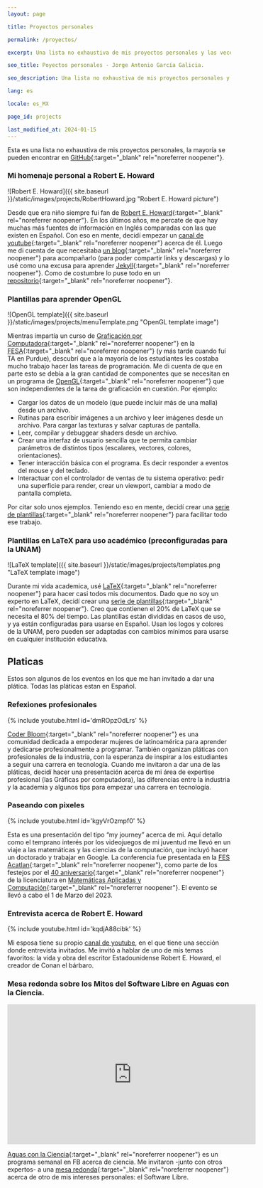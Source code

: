 ```yaml
---
layout: page

title: Proyectos personales

permalink: /proyectos/

excerpt: Una lista no exhaustiva de mis proyectos personales y las veces que me han invitado a dar una charla.

seo_title: Poyectos personales - Jorge Antonio García Galicia.

seo_description: Una lista no exhaustiva de mis proyectos personales y las veces que me han invitado a dar una charla.

lang: es

locale: es_MX

page_id: projects

last_modified_at: 2024-01-15
---
```


Esta es una lista no exhaustiva de mis proyectos personales, la mayoría se pueden encontrar en [GitHub](https://github.com/nemediano){:target="_blank" rel="noreferrer noopener"}.

### Mi homenaje personal a Robert E. Howard

![Robert E. Howard]({{ site.baseurl }}/static/images/projects/RobertHoward.jpg "Robert E. Howard picture")

Desde que era niño siempre fui fan de [Robert E. Howard](https://en.wikipedia.org/wiki/Robert_E._Howard){:target="_blank" rel="noreferrer noopener"}.
En los últimos años, me percate de que hay muchas más fuentes de información en Inglés comparadas con las que existen en Español.
Con eso en mente, decidí empezar un [canal de youtube](){:target="_blank" rel="noreferrer noopener"} acerca de él.
Luego me di cuenta de que necesitaba [un blog](https://nemediano.github.io/canalREH/){:target="_blank" rel="noreferrer noopener"} para acompañarlo (para poder compartir links y descargas) y lo usé como una excusa para aprender [Jekyll](https://jekyllrb.com/){:target="_blank" rel="noreferrer noopener"}.
Como de costumbre lo puse todo en un [repositorio](https://github.com/nemediano/canalREH){:target="_blank" rel="noreferrer noopener"}.

### Plantillas para aprender OpenGL

![OpenGL template]({{ site.baseurl }}/static/images/projects/menuTemplate.png "OpenGL template image")

Mientras impartía un curso de [Graficación por Computadora](https://www.acatlan.unam.mx/files/PlanesDeEstudio/MAC/7/Graficacion_por_Computadora.pdf){:target="_blank" rel="noreferrer noopener"} en la [FESA](https://www.acatlan.unam.mx/){:target="_blank" rel="noreferrer noopener"} (y más tarde cuando fuí TA en Purdue), descubrí que a la mayoría de los estudiantes les costaba mucho trabajo hacer las tareas de programación. Me di cuenta de que en parte esto se debía a la gran cantidad de componentes que se necesitan en un programa de [OpenGL](https://www.opengl.org/){:target="_blank" rel="noreferrer noopener"} que son independientes de la tarea de graficación en cuestión. Por ejemplo:

* Cargar los datos de un modelo (que puede incluir más de una malla) desde un archivo.
* Rutinas para escribir imágenes a un archivo y leer imágenes desde un archivo. Para cargar las texturas y salvar capturas de pantalla.
* Leer, compilar y debuggear shaders desde un archivo.
* Crear una interfaz de usuario sencilla que te permita cambiar parámetros de distintos tipos (escalares, vectores, colores, orientaciones).
* Tener interacción básica con el programa. Es decir responder a eventos del mouse y del teclado.
* Interactuar con el controlador de ventas de tu sistema operativo: pedir una superficie para render, crear un viewport, cambiar a modo de pantalla completa.

Por citar solo unos ejemplos. Teniendo eso en mente, decidí crear una [serie de plantillas](https://github.com/nemediano/OpenGLTemplates){:target="_blank" rel="noreferrer noopener"} para facilitar todo ese trabajo.

### Plantillas en LaTeX para uso académico (preconfiguradas para la UNAM)

![LaTeX template]({{ site.baseurl }}/static/images/projects/templates.png "LaTeX template image")

Durante mi vida academica, usé [LaTeX](https://www.latex-project.org/){:target="_blank" rel="noreferrer noopener"} para hacer casi todos mis documentos.
Dado que no soy un experto en LaTeX, decidí crear una [serie de plantillas](https://github.com/nemediano/latexPlantillaUnam){:target="_blank" rel="noreferrer noopener"}.
Creo que contienen el 20% de LaTeX que se necesita el 80% del tiempo.
Las plantillas están divididas en casos de uso, y ya están configuradas para usarse en Español.
Usan los logos y colores de la UNAM, pero pueden ser adaptadas con cambios mínimos para usarse en cualquier institución educativa.

## Platicas

Estos son algunos de los eventos en los que me han invitado a dar una plática. Todas las pláticas estan en Español.

### Refexiones profesionales

{% include youtube.html id='dmROpzOdLrs' %}

[Coder Bloom](https://coderbloom.org/){:target="_blank" rel="noreferrer noopener"} es una comunidad dedicada a empoderar mujeres de latinoamérica para aprender y dedicarse profesionalmente a programar.
También organizan pláticas con profesionales de la industria, con la esperanza de inspirar a los estudiantes a seguir una carrera en tecnología.
Cuando me invitaron a dar una de las pláticas, decidí hacer una presentación acerca de mi área de expertise profesional (las Gráficas por computadora), las diferencias entre la industria y la academia y algunos tips para empezar una carrera en tecnología.

### Paseando con pixeles

{% include youtube.html id='kgyVrOzmpf0' %}

Esta es una presentación del tipo “my journey” acerca de mi.
Aquí detallo como el temprano interés por los videojuegos de mi juventud me llevó en un viaje a las matemáticas y las ciencias de la computación, que incluyó hacer un doctorado y trabajar en Google.
La conferencia fue presentada en la [FES Acatlan](https://acatlan.unam.mx/){:target="_blank" rel="noreferrer noopener"}, como parte de los festejos por el [40 aniversario](https://www.youtube.com/watch?v=x5F4KKqqo3o){:target="_blank" rel="noreferrer noopener"} de la licenciatura en [Matemáticas Aplicadas y Computación](https://mac.acatlan.unam.mx/){:target="_blank" rel="noreferrer noopener"}.
El evento se llevó a cabo el 1 de Marzo del 2023.

### Entrevista acerca de Robert E. Howard

{% include youtube.html id='kqdjA88cibk' %}

Mi esposa tiene su propio [canal de youtube](https://www.youtube.com/@eleutherialekona), en el que tiene una sección donde entrevista invitados.
Me invitó a hablar de uno de mis temas favoritos: la vida y obra del escritor Estadounidense Robert E. Howard, el creador de Conan el bárbaro.

### Mesa redonda sobre los Mitos del Software Libre en Aguas con la Ciencia.

<div class="youtube-wrapper">
<iframe src="https://www.facebook.com/plugins/video.php?height=315&href=https%3A%2F%2Fwww.facebook.com%2Faguasconlaciencia%2Fvideos%2F949258865582873%2F&show_text=false&width=560&t=0" width="560" height="315" style="border:none;overflow:hidden" scrolling="no" frameborder="0" allowfullscreen="true" allow="autoplay; clipboard-write; encrypted-media; picture-in-picture; web-share" allowFullScreen="true"> </iframe>
</div>

[Aguas con la Ciencia](https://www.facebook.com/aguasconlaciencia){:target="_blank" rel="noreferrer noopener"} es un programa semanal en FB acerca de ciencia.
Me invitaron -junto con otros expertos- a una [mesa redonda](https://fb.watch/ppsZG28yYs/){:target="_blank" rel="noreferrer noopener"} acerca de otro de mis intereses personales: el Software Libre.
